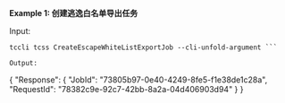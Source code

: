 **Example 1: 创建逃逸白名单导出任务**



Input: 

```
tccli tcss CreateEscapeWhiteListExportJob --cli-unfold-argument ```

Output: 
```
{
    "Response": {
        "JobId": "73805b97-0e40-4249-8fe5-f1e38de1c28a",
        "RequestId": "78382c9e-92c7-42bb-8a2a-04d406903d94"
    }
}
```

